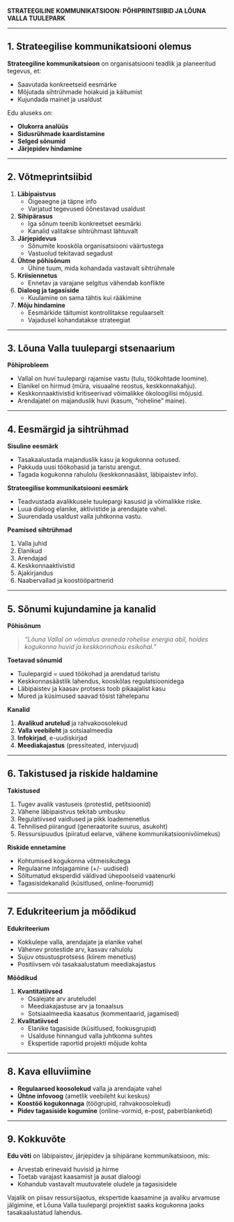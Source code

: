 **STRATEEGILINE KOMMUNIKATSIOON: PÕHIPRINTSIIBID JA LÕUNA VALLA TUULEPARK**

---

## 1. Strateegilise kommunikatsiooni olemus

**Strateegiline kommunikatsioon** on organisatsiooni teadlik ja planeeritud tegevus, et:
- Saavutada konkreetseid eesmärke  
- Mõjutada sihtrühmade hoiakuid ja käitumist  
- Kujundada mainet ja usaldust  

Edu aluseks on:  
- **Olukorra analüüs**  
- **Sidusrühmade kaardistamine**  
- **Selged sõnumid**  
- **Järjepidev hindamine**

---

## 2. Võtmeprintsiibid

1. **Läbipaistvus**  
   - Õigeaegne ja täpne info   
   - Varjatud tegevused õõnestavad usaldust  
2. **Sihipärasus**  
   - Iga sõnum teenib konkreetset eesmärki  
   - Kanalid valitakse sihtrühmast lähtuvalt  
3. **Järjepidevus**  
   - Sõnumite kooskõla organisatsiooni väärtustega  
   - Vastuolud tekitavad segadust  
4. **Ühtne põhisõnum**  
   - Ühine tuum, mida kohandada vastavalt sihtrühmale  
5. **Kriisiennetus**  
   - Ennetav ja varajane selgitus vähendab konflikte  
6. **Dialoog ja tagasiside**  
   - Kuulamine on sama tähtis kui rääkimine  
7. **Mõju hindamine**  
   - Eesmärkide täitumist kontrollitakse regulaarselt  
   - Vajadusel kohandatakse strateegiat

---

## 3. Lõuna Valla tuulepargi stsenaarium

**Põhiprobleem**  
- Vallal on huvi tuulepargi rajamise vastu (tulu, töökohtade loomine).  
- Elanikel on hirmud (müra, visuaalne reostus, keskkonnakahju).  
- Keskkonnaaktivistid kritiseerivad võimalikke ökoloogilisi mõjusid.  
- Arendajatel on majanduslik huvi (kasum, “roheline” maine).

---

## 4. Eesmärgid ja sihtrühmad

**Sisuline eesmärk**  
- Tasakaalustada majanduslik kasu ja kogukonna ootused.  
- Pakkuda uusi töökohasid ja taristu arengut.  
- Tagada kogukonna rahulolu (keskkonnasääst, läbipaistev info).

**Strateegilise kommunikatsiooni eesmärk**  
- Teadvustada avalikkusele tuulepargi kasusid ja võimalikke riske.  
- Luua dialoog elanike, aktivistide ja arendajate vahel.  
- Suurendada usaldust valla juhtkonna vastu.

**Peamised sihtrühmad**  
1. Valla juhid  
2. Elanikud  
3. Arendajad  
4. Keskkonnaaktivistid  
5. Ajakirjandus  
6. Naabervallad ja koostööpartnerid  

---

## 5. Sõnumi kujundamine ja kanalid

**Põhisõnum**  
> *“Lõuna Vallal on võimalus areneda rohelise energia abil, hoides kogukonna huvid ja keskkonnahoiu esikohal.”*

**Toetavad sõnumid**  
- Tuulepargid = uued töökohad ja arendatud taristu  
- Keskkonnasäästlik lahendus, kooskõlas regulatsioonidega  
- Läbipaistev ja kaasav protsess toob pikaajalist kasu  
- Mured ja küsimused saavad tõsist tähelepanu

**Kanalid**  
1. **Avalikud arutelud** ja rahvakoosolekud  
2. **Valla veebileht** ja sotsiaalmeedia  
3. **Infokirjad**, e-uudiskirjad  
4. **Meediakajastus** (pressiteated, intervjuud)

---

## 6. Takistused ja riskide haldamine

**Takistused**  
1. Tugev avalik vastuseis (protestid, petitsioonid)  
2. Vähene läbipaistvus tekitab umbusku  
3. Regulatiivsed vaidlused ja pikk loademenetlus  
4. Tehnilised piirangud (generaatorite suurus, asukoht)  
5. Ressursipuudus (piiratud eelarve, vähene kommunikatsioonivõimekus)

**Riskide ennetamine**  
- Kohtumised kogukonna võtmeisikutega  
- Regulaarne infojagamine (+/- uudised)  
- Sõltumatud eksperdid väldivad ühepoolseid vaatenurki  
- Tagasisidekanalid (küsitlused, online-foorumid)

---

## 7. Edukriteerium ja mõõdikud

**Edukriteerium**  
- Kokkulepe valla, arendajate ja elanike vahel  
- Vähenev protestide arv, kasvav rahulolu  
- Sujuv otsustusprotsess (kiirem menetlus)  
- Positiivsem või tasakaalustatum meediakajastus

**Mõõdikud**  
1. **Kvantitatiivsed**  
   - Osalejate arv aruteludel  
   - Meediakajastuse arv ja tonaalsus  
   - Sotsiaalmeedia kaasatus (kommentaarid, jagamised)  
2. **Kvalitatiivsed**  
   - Elanike tagasiside (küsitlused, fookusgrupid)  
   - Usalduse hinnangud valla juhtkonna suhtes  
   - Ekspertide raportid projekti mõjude kohta

---

## 8. Kava elluviimine

- **Regulaarsed koosolekud** valla ja arendajate vahel  
- **Ühtne infovoog** (ametlik veebileht kui keskus)  
- **Koostöö kogukonnaga** (töögrupid, rahvakoosolekud)  
- **Pidev tagasiside kogumine** (online-vormid, e-post, paberblanketid)

---

## 9. Kokkuvõte

**Edu võti** on läbipaistev, järjepidev ja sihipärane kommunikatsioon, mis:
- Arvestab erinevaid huvisid ja hirme  
- Toetab varajast kaasamist ja ausat dialoogi  
- Kohandub vastavalt muutuvatele oludele ja tagasisidele  

Vajalik on piisav ressursijaotus, ekspertide kaasamine ja avaliku arvamuse jälgimine, et Lõuna Valla tuulepargi projektist saaks kogukonna jaoks tasakaalustatud lahendus.

